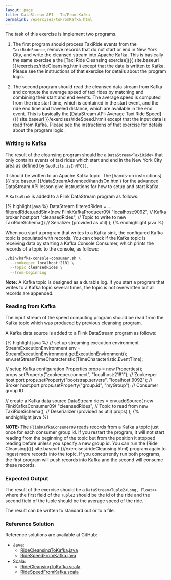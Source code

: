 ```yaml
---
layout: page
title: DataStream API - To/From Kafka
permalink: /exercises/toFromKafka.html
---
```


The task of this exercise is implement two programs. 

1. The first program should process TaxiRide events from the `TaxiRideSource`, remove records that do not start or end in New York City, and write the cleansed stream into Apache Kafka. This is basically the same exercise a the [Taxi Ride Cleansing exercise]({{ site.baseurl }}/exercises/rideCleansing.html) except that the data is written to Kafka. Please see the instructions of that exercise for details about the program logic.

2. The second program should read the cleansed data stream from Kafka and compute the average speed of taxi rides by matching and combining their start and end events. The average speed is computed from the ride start time, which is contained in the start event, and the ride end time and traveled distance, which are available in the end event. This is basically the [DataStream API: Average Taxi Ride Speed]({{ site.baseurl }}/exercises/rideSpeed.html) except that the input data is read from Kafka. Please see the instructions of that exercise for details about the program logic.

### Writing to Kafka

The result of the cleansing program should be a `DataStream<TaxiRide>` that only contains events of taxi rides which start and end in the New York City area as defined by `GeoUtils.isInNYC()`.

It should be written to an Apache Kafka topic. The [hands-on instructions]({{ site.baseurl }}/dataStreamAdvanced/handsOn.html) for the advanced DataStream API lesson give instructions for how to setup and start Kafka. 

A `KafkaSink` is added to a Flink DataStream program as follows:

{% highlight java %}
DataStream<TaxiRide> filteredRides = ...
filteredRides.addSink(new FlinkKafkaProducer09<TaxiRide>(
        "localhost:9092",      // Kafka broker host:port
        "cleansedRides",       // Topic to write to
        new TaxiRideSchema())  // Serializer (provided as util)
);
{% endhighlight java %}

When you start a program that writes to a Kafka sink, the configured Kafka topic is populated with records. You can check if the Kafka topic is receiving data by starting a Kafka Console Consumer, which prints the records of a topic to the console, as follows:

~~~bash
./bin/kafka-console-consumer.sh \
  --zookeeper localhost:2181 \
  --topic cleansedRides \
  --from-beginning
~~~

**Note:** A Kafka topic is designed as a durable log. If you start a program that writes to a Kafka topic several times, the topic is not overwritten but all records are appended.

### Reading from Kafka

The input stream of the speed computing program should be read from the Kafka topic which was produced by previous cleansing program.

A Kafka data source is added to a Flink DataStream program as follows:

{% highlight java %}
// set up streaming execution environment
StreamExecutionEnvironment env = 
  StreamExecutionEnvironment.getExecutionEnvironment();
env.setStreamTimeCharacteristic(TimeCharacteristic.EventTime);

// setup Kafka configuration
Properties props = new Properties();
props.setProperty("zookeeper.connect", "localhost:2181"); // Zookeeper host:port
props.setProperty("bootstrap.servers", "localhost:9092"); // Broker host:port
props.setProperty("group.id", "myGroup");                 // Consumer group ID

// create a Kafka data source
DataStream<TaxiRide> rides = env.addSource(
  new FlinkKafkaConsumer09<TaxiRide>(
    "cleansedRides",                          // Topic to read from
    new TaxiRideSchema(),                     // Deserializer (provided as util)
    props)
  );
{% endhighlight java %}

**NOTE:** The `FlinkKafkaConsumer09` reads records from a Kafka a topic just once for each consumer group id. If you restart the program, it will not start reading from the beginning of the topic but from the position it stopped reading before unless you specify a new group id. You can run the [Ride Cleansing]({{ site.baseurl }}/exercises/rideCleansing.html) program again to ingest more records into the topic. If you concurrently run both programs, the first program will push records into Kafka and the second will consume these records.

### Expected Output

The result of the exercise should be a `DataStream<Tuple2<Long, Float>>` where the first field of the `Tuple2` should be the id of the ride and the second field of the tuple should be the average speed of the ride.

The result can be written to standard out or to a file.


### Reference Solution

Reference solutions are available at GitHub:

- Java: 
  - [RideCleansingToKafka.java](https://github.com/dataArtisans/flink-training-exercises/blob/master/src/main/java/com/dataartisans/flinktraining/exercises/datastream_java/kafka_inout/RideCleansingToKafka.java)
  - [RideSpeedFromKafka.java](https://github.com/dataArtisans/flink-training-exercises/blob/master/src/main/java/com/dataartisans/flinktraining/exercises/datastream_java/kafka_inout/RideSpeedFromKafka.java)
- Scala: 
  - [RideCleansingToKafka.scala](https://github.com/dataArtisans/flink-training-exercises/blob/master/src/main/scala/com/dataartisans/flinktraining/exercises/datastream_scala/kafka_inout/RideCleansingToKafka.scala)
  - [RideSpeedFromKafka.scala](https://github.com/dataArtisans/flink-training-exercises/blob/master/src/main/scala/com/dataartisans/flinktraining/exercises/datastream_scala/kafka_inout/RideSpeedFromKafka.scala)
